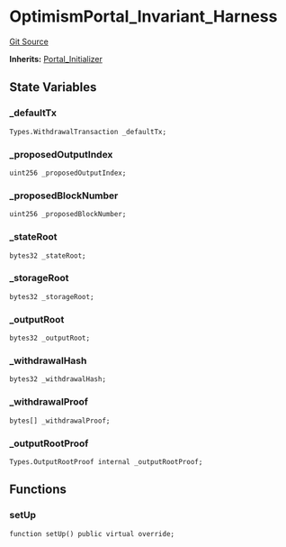 # OptimismPortal_Invariant_Harness
[Git Source](https://github.com/ethereum-optimism/optimism/blob/f7b73857601914eeea6fc4c1ba46ae99ca744d97/contracts/test/invariants/OptimismPortal.t.sol)

**Inherits:**
[Portal_Initializer](/contracts/test/CommonTest.t.sol/contract.Portal_Initializer.md)


## State Variables
### _defaultTx

```solidity
Types.WithdrawalTransaction _defaultTx;
```


### _proposedOutputIndex

```solidity
uint256 _proposedOutputIndex;
```


### _proposedBlockNumber

```solidity
uint256 _proposedBlockNumber;
```


### _stateRoot

```solidity
bytes32 _stateRoot;
```


### _storageRoot

```solidity
bytes32 _storageRoot;
```


### _outputRoot

```solidity
bytes32 _outputRoot;
```


### _withdrawalHash

```solidity
bytes32 _withdrawalHash;
```


### _withdrawalProof

```solidity
bytes[] _withdrawalProof;
```


### _outputRootProof

```solidity
Types.OutputRootProof internal _outputRootProof;
```


## Functions
### setUp


```solidity
function setUp() public virtual override;
```

